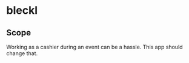 # bleckl

## Scope

Working as a cashier during an event can be a hassle. This app should change that.
